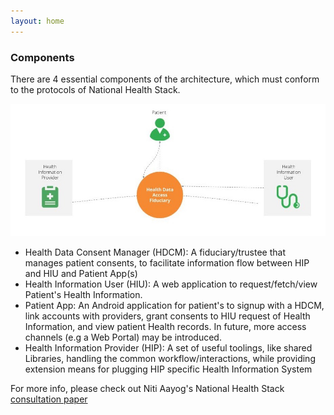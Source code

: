 ```yaml
---
layout: home
---
```


### Components
There are 4 essential components of the architecture, which must conform to the protocols of National Health Stack.

![Components of the Architecture](../images/ProjectEKA-Simplified-Arch.jpg)

- Health Data Consent Manager (HDCM): A fiduciary/trustee that manages patient consents, to facilitate information flow between HIP and HIU and Patient App(s)
- Health Information User (HIU): A web application to request/fetch/view Patient's Health Information. 
- Patient App: An Android application for patient's to signup with a HDCM, link accounts with providers, grant consents to HIU request of Health Information, and view patient Health records. In future, more access channels (e.g a Web Portal) may be introduced. 
- Health Information Provider (HIP): A set of useful toolings, like shared Libraries, handling the common workflow/interactions, while providing extension means for plugging HIP specific Health Information System


For more info, please check out Niti Aayog's National Health Stack [consultation paper](https://niti.gov.in/writereaddata/files/document_publication/NHS-Strategy-and-Approach-Document-for-consultation.pdf)
